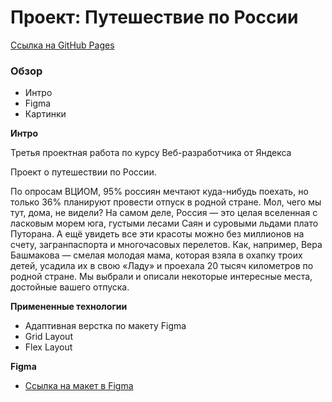 # Проект: Путешествие по России
[Ссылка на GitHub Pages](https://gasay-liza.github.io/russian-travel/_)
### Обзор
* Интро
* Figma
* Картинки

**Интро**

Третья проектная работа по курсу Веб-разработчика от Яндекса

Проект о путешествии по России.

По опросам ВЦИОМ, 95% россиян мечтают куда-нибудь поехать,
но только 36% планируют провести отпуск в родной стране. Мол, чего мы тут, дома, не видели? На самом деле, Россия — это
целая вселенная с ласковым морем юга, густыми лесами Саян и суровыми льдами плато Путорана. А ещё увидеть все эти
красоты можно без миллионов на счету, загранпаспорта и многочасовых перелетов. Как, например, Вера Башмакова — смелая
молодая мама, которая взяла в охапку троих детей, усадила их в свою «Ладу» и проехала 20 тысяч километров по родной
стране. Мы выбрали и описали некоторые интересные места, достойные вашего отпуска.

**Примененные технологии**

* Адаптивная верстка по макету Figma
* Grid Layout
* Flex Layout


**Figma**

* [Ссылка на макет в Figma](https://www.figma.com/file/5S2WSbEFL6awjVWJ0NWL8Q/Sprint-3_-Russia-_-desktop-mobile?node-id=28503%3A0)



